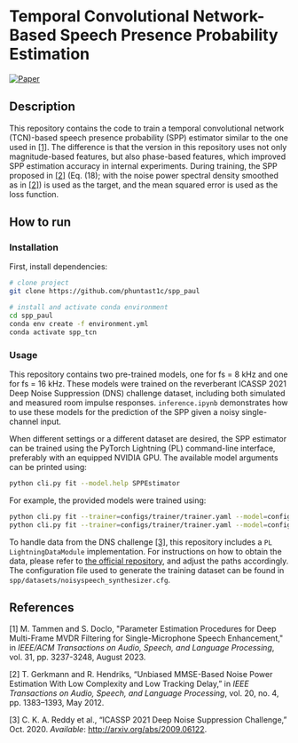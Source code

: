 # Temporal Convolutional Network-Based Speech Presence Probability Estimation
[![Paper](http://img.shields.io/badge/paper-TASLP-blue)](https://ieeexplore.ieee.org/abstract/document/10224310)

## Description
This repository contains the code to train a temporal convolutional network (TCN)-based speech presence probability (SPP) estimator similar to the one used in [[1]](#1).
The difference is that the version in this repository uses not only magnitude-based features, but also phase-based features, which improved SPP estimation accuracy in internal experiments.
During training, the SPP proposed in [[2]](#2) (Eq. (18); with the noise power spectral density smoothed as in [[2]](#2)) is used as the target, and the mean squared error is used as the loss function.

## How to run
### Installation
First, install dependencies:

```bash
# clone project
git clone https://github.com/phuntast1c/spp_paul

# install and activate conda environment
cd spp_paul
conda env create -f environment.yml
conda activate spp_tcn
```

### Usage
This repository contains two pre-trained models, one for fs = 8 kHz and one for fs = 16 kHz.
These models were trained on the reverberant ICASSP 2021 Deep Noise Suppression (DNS) challenge dataset, including both simulated and measured room impulse responses.
```inference.ipynb``` demonstrates how to use these models for the prediction of the SPP given a noisy single-channel input.

When different settings or a different dataset are desired, the SPP estimator can be trained using the PyTorch Lightning (PL) command-line interface, preferably with an equipped NVIDIA GPU. The available model arguments can be printed using:

```bash
python cli.py fit --model.help SPPEstimator
```

For example, the provided models were trained using:

```bash
python cli.py fit --trainer=configs/trainer/trainer.yaml --model=configs/model/240206_spp_tcn.yaml --data=configs/data/240206_dns2_reverberant.yaml --data.fs=8000 &> log.fs_8000 &
python cli.py fit --trainer=configs/trainer/trainer.yaml --model=configs/model/240206_spp_tcn.yaml --data=configs/data/240206_dns2_reverberant.yaml --data.fs=16000 &> log.fs_16000 &
```

To handle data from the DNS challenge [[3]](#3), this repository includes a `PL LightningDataModule` implementation. For instructions on how to obtain the data, please refer to [the official repository](https://github.com/microsoft/DNS-Challenge), and adjust the paths accordingly. The configuration file used to generate the training dataset can be found in `spp/datasets/noisyspeech_synthesizer.cfg`.

## References
<a id="1">[1]</a> 
M. Tammen and S. Doclo, "Parameter Estimation Procedures for Deep Multi-Frame MVDR Filtering for Single-Microphone Speech Enhancement," in *IEEE/ACM Transactions on Audio, Speech, and Language Processing*, vol. 31, pp. 3237-3248, August 2023.

<a id="2">[2]</a> 
T. Gerkmann and R. Hendriks, “Unbiased MMSE-Based Noise Power Estimation With Low Complexity and Low Tracking Delay,” in *IEEE Transactions on Audio, Speech, and Language Processing*, vol. 20, no. 4, pp. 1383–1393, May 2012.

<a id="3">[3]</a> 
C. K. A. Reddy et al., “ICASSP 2021 Deep Noise Suppression Challenge,” Oct. 2020. *Available*: http://arxiv.org/abs/2009.06122.
